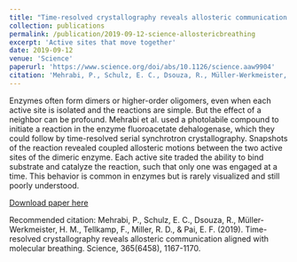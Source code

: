 ```yaml
---
title: "Time-resolved crystallography reveals allosteric communication aligned with molecular breathing"
collection: publications
permalink: /publication/2019-09-12-science-allostericbreathing
excerpt: 'Active sites that move together'
date: 2019-09-12
venue: 'Science'
paperurl: 'https://www.science.org/doi/abs/10.1126/science.aaw9904'
citation: 'Mehrabi, P., Schulz, E. C., Dsouza, R., Müller-Werkmeister, H. M., Tellkamp, F., Miller, R. D., & Pai, E. F. (2019). Time-resolved crystallography reveals allosteric communication aligned with molecular breathing. Science, 365(6458), 1167-1170.'
---
```

Enzymes often form dimers or higher-order oligomers, even when each active site is isolated and the reactions are simple. But the effect of a neighbor can be profound. Mehrabi et al. used a photolabile compound to initiate a reaction in the enzyme fluoroacetate dehalogenase, which they could follow by time-resolved serial synchrotron crystallography. Snapshots of the reaction revealed coupled allosteric motions between the two active sites of the dimeric enzyme. Each active site traded the ability to bind substrate and catalyze the reaction, such that only one was engaged at a time. This behavior is common in enzymes but is rarely visualized and still poorly understood.

[Download paper here](https://www.science.org/doi/abs/10.1126/science.aaw9904)

Recommended citation: Mehrabi, P., Schulz, E. C., Dsouza, R., Müller-Werkmeister, H. M., Tellkamp, F., Miller, R. D., & Pai, E. F. (2019). Time-resolved crystallography reveals allosteric communication aligned with molecular breathing. Science, 365(6458), 1167-1170.